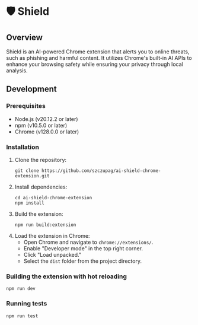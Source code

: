 # 🛡️ Shield

## Overview

Shield is an AI-powered Chrome extension that alerts you to online threats, such as phishing and harmful content. It utilizes Chrome's built-in AI APIs to enhance your browsing safety while ensuring your privacy through local analysis.

## Development

### Prerequisites

- Node.js (v20.12.2 or later)
- npm (v10.5.0 or later)
- Chrome (v128.0.0 or later)

### Installation

1. Clone the repository:
   ```
   git clone https://github.com/szczupag/ai-shield-chrome-extension.git
   ```
2. Install dependencies:
   ```
   cd ai-shield-chrome-extension
   npm install
   ```
3. Build the extension:
   ```
   npm run build:extension
   ```
4. Load the extension in Chrome:
   - Open Chrome and navigate to `chrome://extensions/`.
   - Enable "Developer mode" in the top right corner.
   - Click "Load unpacked."
   - Select the `dist` folder from the project directory.

### Building the extension with hot reloading

```
npm run dev
```

### Running tests

```
npm run test
```
